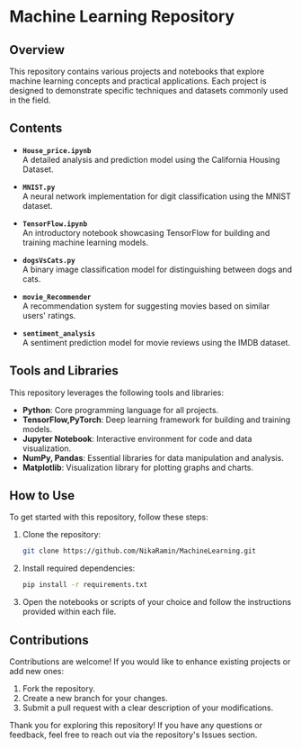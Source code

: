 # Machine Learning Repository

## Overview

This repository contains various projects and notebooks that explore machine learning concepts and practical applications. Each project is designed to demonstrate specific techniques and datasets commonly used in the field.


## Contents

- **`House_price.ipynb`**  
  A detailed analysis and prediction model using the California Housing Dataset.

- **`MNIST.py`**  
  A neural network implementation for digit classification using the MNIST dataset.

- **`TensorFlow.ipynb`**  
  An introductory notebook showcasing TensorFlow for building and training machine learning models.

- **`dogsVsCats.py`**  
  A binary image classification model for distinguishing between dogs and cats.

- **`movie_Recommender`**  
  A recommendation system for suggesting movies based on similar users' ratings.
  
- **`sentiment_analysis`**  
  A sentiment prediction model for movie reviews using the IMDB dataset.


## Tools and Libraries

This repository leverages the following tools and libraries:

- **Python**: Core programming language for all projects.  
- **TensorFlow,PyTorch**: Deep learning framework for building and training models.  
- **Jupyter Notebook**: Interactive environment for code and data visualization.  
- **NumPy, Pandas**: Essential libraries for data manipulation and analysis.  
- **Matplotlib**: Visualization library for plotting graphs and charts.

## How to Use

To get started with this repository, follow these steps:

1. Clone the repository:
   ```bash
   git clone https://github.com/NikaRamin/MachineLearning.git
   ```
2. Install required dependencies:
   ```bash
   pip install -r requirements.txt
   ```
3. Open the notebooks or scripts of your choice and follow the instructions provided within each file.

## Contributions

Contributions are welcome! If you would like to enhance existing projects or add new ones:

1. Fork the repository.
2. Create a new branch for your changes.
3. Submit a pull request with a clear description of your modifications.

Thank you for exploring this repository! If you have any questions or feedback, feel free to reach out via the repository's Issues section.

